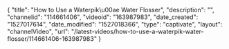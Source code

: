 {
    "title": "How to Use a Waterpik\u00ae Water Flosser",
    "description": "",
    "channelid": "114661406",
    "videoid": "163987983",
    "date_created": "1527017614",
    "date_modified": "1527018366",
    "type": "captivate",
    "layout": "channelVideo",
    "url": "\/latest-videos\/how-to-use-a-waterpik-water-flosser\/114661406-163987983"
}